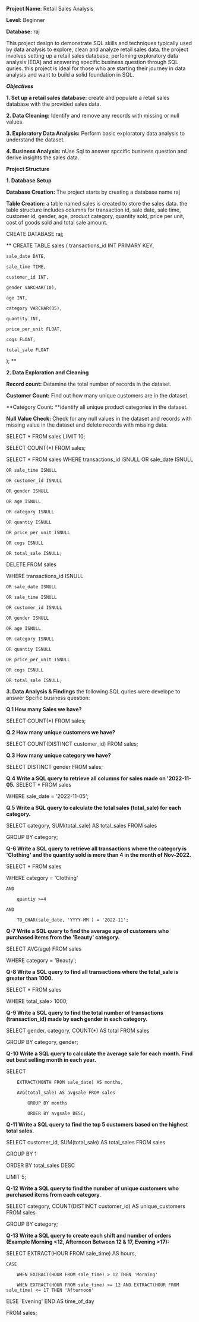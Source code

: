 **Project Name**: Retail Sales Analysis

**Level:** Beginner

**Database:** raj


This project design to demonstrate SQL skills and techniques typically used by data analysis to explore, clean and analyze retail sales data. the project involves setting up a retail sales database, perfoming exploratory data analysis (EDA) and answering specific business question through SQL quries. this project is ideal for those who are starting their journey in data analysis and want to build a solid foundation in SQL.

*****Objectives*****

**1. Set up a retail sales database:** create and populate a retail sales database with the provided sales data.

**2. Data Cleaning:**  Identify and remove any records with missing or null values.

**3. Exploratory Data Analysis:**  Perform basic exploratory data analysis to understand the dataset.

**4. Business Analysis:** nUse Sql to answer spccific business question and derive insights the sales data.


**Project Structure**

**1. Database Setup**

**Database Creation:** The project starts by creating a database name raj

**Table Creation:** a table named sales is created to store the sales data. the table structure includes columns for transaction id, sale date, sale time, customer id, gender, age, product category, quantity sold, price per unit, cost of goods sold and total sale amount.


CREATE DATABASE raj;

**
CREATE TABLE sales
(    transactions_id INT PRIMARY KEY,
    
    sale_date DATE,	
    
    sale_time TIME,
    
    customer_id INT,	
    
    gender VARCHAR(10),
    
    age INT,
    
    category VARCHAR(35),
    
    quantity INT,
    
    price_per_unit FLOAT,	
    
    cogs FLOAT,
    
    total_sale FLOAT
    
);
**

**2. Data Exploration and Cleaning**

**Record count:** Detamine the total number of records in the dataset.

**Customer Count:** Find out how many unique customers are in the dataset.

**Category Count: **identify all unique product categories in the dataset.

**Null Value Check:** Check for any null values in the dataset and records with missing value in the dataset and delete records with missing data.


SELECT * FROM sales
LIMIT 10;

SELECT COUNT(*) FROM sales;


SELECT * FROM sales
WHERE transactions_id ISNULL
	OR sale_date ISNULL
 
	OR sale_time ISNULL
 
	OR customer_id ISNULL
 
	OR gender ISNULL
 
	OR age ISNULL
 
	OR category ISNULL
 
	OR quantiy ISNULL
 
	OR price_per_unit ISNULL
 
	OR cogs ISNULL
 
	OR total_sale ISNULL;
 

DELETE FROM sales

WHERE transactions_id ISNULL

	OR sale_date ISNULL
 
	OR sale_time ISNULL
 
	OR customer_id ISNULL
 
	OR gender ISNULL
 
	OR age ISNULL
 
	OR category ISNULL
 
	OR quantiy ISNULL
 
	OR price_per_unit ISNULL
 
	OR cogs ISNULL
 
	OR total_sale ISNULL;

**3. Data Analysis & Findings**
the following SQL quries were develope to answer Spcific business question:

**Q.1 How many Sales we have?**

SELECT COUNT(*) FROM sales;

**Q.2 How many unique customers we have?**

SELECT COUNT(DISTINCT customer_id) FROM sales;


**Q.3 How many unique category we have?**

SELECT DISTINCT gender FROM sales;


**Q.4 Write a SQL query to retrieve all columns for sales made on '2022-11-05.**
SELECT * FROM sales

WHERE sale_date = '2022-11-05';



**Q.5 Write a SQL query to calculate the total sales (total_sale) for each category.**

SELECT category, SUM(total_sale) AS total_sales FROM sales

GROUP BY category;


**Q-6 Write a SQL query to retrieve all transactions where the category is 'Clothing' and the quantity sold is more than 4 in the month of Nov-2022.**

SELECT * FROM sales

WHERE category = 'Clothing'

	AND
 
		quantiy >=4
  
	AND
 
		TO_CHAR(sale_date, 'YYYY-MM') = '2022-11';
  

**Q-7 Write a SQL query to find the average age of customers who purchased items from the 'Beauty' category.**

SELECT AVG(age) FROM sales

WHERE category = 'Beauty';



**Q-8 Write a SQL query to find all transactions where the total_sale is greater than 1000.**

SELECT * FROM sales

WHERE total_sale> 1000;



**Q-9 Write a SQL query to find the total number of transactions (transaction_id) made by each gender in each category.**

SELECT gender, category, COUNT(*) AS total FROM sales

GROUP BY category, gender;


**Q-10 Write a SQL query to calculate the average sale for each month. Find out best selling month in each year.**


SELECT 

		EXTRACT(MONTH FROM sale_date) AS months,
  
		AVG(total_sale) AS avgsale FROM sales
  
			GROUP BY months
   
			ORDER BY avgsale DESC;
   

**Q-11 Write a SQL query to find the top 5 customers based on the highest total sales.**


SELECT customer_id, SUM(total_sale) AS total_sales FROM sales

GROUP BY 1

ORDER BY total_sales DESC

LIMIT 5;


**Q-12 Write a SQL query to find the number of unique customers who purchased items from each category**.

SELECT category, COUNT(DISTINCT customer_id) AS unique_customers FROM sales

GROUP BY category;


**Q-13 Write a SQL query to create each shift and number of orders (Example Morning <12, Afternoon Between 12 & 17, Evening >17):**


SELECT EXTRACT(HOUR FROM sale_time) AS hours, 

	CASE 
 
		WHEN EXTRACT(HOUR FROM sale_time) > 12 THEN 'Morning' 
  
		WHEN EXTRACT(HOUR FROM sale_time) >= 12 AND EXTRACT(HOUR FROM sale_time) <= 17 THEN 'Afternoon' 
  
ELSE 'Evening' END AS time_of_day 

FROM sales;




